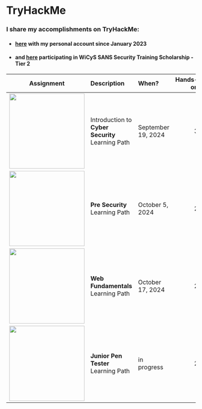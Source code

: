 # TryHackMe


### I share my accomplishments on TryHackMe:

- #### [here](https://tryhackme.com/p/Rosana) with my personal account since January 2023
- #### and [here](https://tryhackme.com/r/p/CyberRosana) participating in WiCyS SANS Security Training Scholarship - Tier 2




| Assignment                                  | Description                | When?     | Hands-on |
| :-----------------------------------------: | :------------------------- | :-------- | --------: | 
| <img src="https://tryhackme-certificates.s3-eu-west-1.amazonaws.com/THM-FBOHY0UAVD.png" width="200"/> | Introduction to<br>**Cyber Security** Learning Path | September 19, 2024 | 3 | 
| <img src="https://tryhackme-certificates.s3-eu-west-1.amazonaws.com/THM-1GBA9ROYFI.png" width="200"/> | **Pre Security** Learning Path | October 5, 2024 | 2 | 
|  <img src="https://tryhackme-certificates.s3-eu-west-1.amazonaws.com/THM-SLADXNEMGJ.png" width="200"/> | **Web Fundamentals** Learning Path | October 17, 2024 | 2 | 
|  <img src="" width="200"/> | **Junior Pen Tester** Learning Path | in progress | 2 | 
